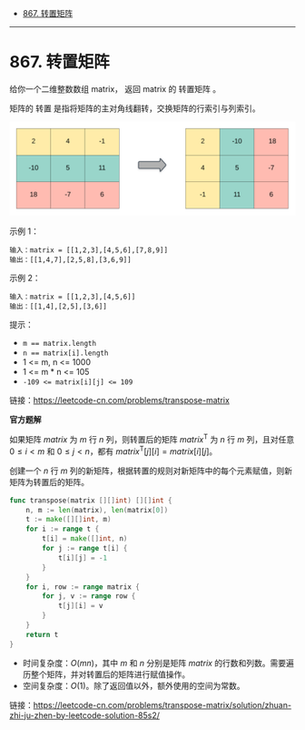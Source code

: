 - [867. 转置矩阵](#867-转置矩阵)


------------------------------

# 867. 转置矩阵

给你一个二维整数数组 matrix， 返回 matrix 的 转置矩阵 。

矩阵的 转置 是指将矩阵的主对角线翻转，交换矩阵的行索引与列索引。

![](assets/8xx_transpose-matrix.png)

示例 1：

```
输入：matrix = [[1,2,3],[4,5,6],[7,8,9]]
输出：[[1,4,7],[2,5,8],[3,6,9]]
```

示例 2：

```
输入：matrix = [[1,2,3],[4,5,6]]
输出：[[1,4],[2,5],[3,6]]
```

提示：

- `m == matrix.length`
- `n == matrix[i].length`
- 1 <= m, n <= 1000
- 1 <= m * n <= 105
- `-109 <= matrix[i][j] <= 109`

链接：https://leetcode-cn.com/problems/transpose-matrix


**官方题解**

如果矩阵 $\textit{matrix}$ 为 $m$ 行 $n$ 列，则转置后的矩阵 $\textit{matrix}^\text{T}$ 为 $n$ 行 $m$ 列，且对任意 $0 \le i<m$ 和 $0 \le j<n$，都有 $\textit{matrix}^\text{T}[j][i]=\textit{matrix}[i][j]$。

创建一个 $n$ 行 $m$ 列的新矩阵，根据转置的规则对新矩阵中的每个元素赋值，则新矩阵为转置后的矩阵。

```go
func transpose(matrix [][]int) [][]int {
    n, m := len(matrix), len(matrix[0])
    t := make([][]int, m)
    for i := range t {
        t[i] = make([]int, n)
        for j := range t[i] {
            t[i][j] = -1
        }
    }
    for i, row := range matrix {
        for j, v := range row {
            t[j][i] = v
        }
    }
    return t
}
```

- 时间复杂度：$O(mn)$，其中 $m$ 和 $n$ 分别是矩阵 $\textit{matrix}$ 的行数和列数。需要遍历整个矩阵，并对转置后的矩阵进行赋值操作。
- 空间复杂度：$O(1)$。除了返回值以外，额外使用的空间为常数。

链接：https://leetcode-cn.com/problems/transpose-matrix/solution/zhuan-zhi-ju-zhen-by-leetcode-solution-85s2/